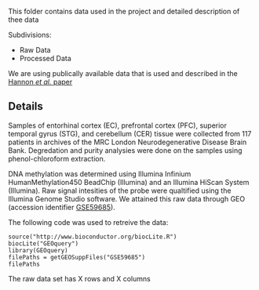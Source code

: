 
This folder contains data used in the project and detailed description of thee data 

Subdivisions:
- Raw Data
- Processed Data

We are using publically available data that is used and described in the [Hannon *et al.* paper](https://www.ncbi.nlm.nih.gov/pmc/articles/PMC4844197) 

Details
-------
Samples of entorhinal cortex (EC), prefrontal cortex (PFC), superior temporal gyrus (STG), and cerebellum (CER) tissue were collected from 117 patients in archives of the MRC London Neurodegenerative Disease Brain Bank. Degredation and purity analysies were done on the samples using phenol-chloroform extraction. 

DNA methylation was determined using Illumina Infinium HumanMethylation450 BeadChip (Illumina) and an Illumina HiScan System (Illumina). Raw signal intesities of the probe were qualtified using the Illumina Genome Studio software. We attained this raw data through GEO (accession identifier [GSE59685](https://www.ncbi.nlm.nih.gov/geo/query/acc.cgi?acc=GSE59685)).

The following code was used to retreive the data:

```{rret, eval=FALSE}
source("http://www.bioconductor.org/biocLite.R")
biocLite("GEOquery")
library(GEOquery)
filePaths = getGEOSuppFiles("GSE59685")
filePaths
``` 
The raw data set has X rows and X columns
